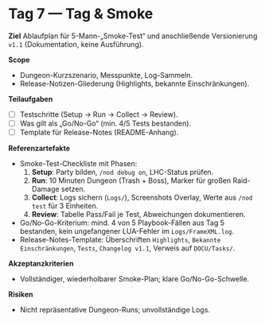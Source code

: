 # Tag 7 — Tag & Smoke

**Ziel**
Ablaufplan für 5-Mann-„Smoke-Test“ und anschließende Versionierung `v1.1` (Dokumentation, keine Ausführung).

**Scope**
- Dungeon-Kurzszenario, Messpunkte, Log-Sammeln.
- Release-Notizen-Gliederung (Highlights, bekannte Einschränkungen).

**Teilaufgaben**
- ☐ Testschritte (Setup → Run → Collect → Review).
- ☐ Was gilt als „Go/No-Go“ (min. 4/5 Tests bestanden).
- ☐ Template für Release-Notes (README-Anhang).

**Referenzartefakte**
- Smoke-Test-Checkliste mit Phasen:
  1. **Setup**: Party bilden, `/nod debug on`, LHC-Status prüfen.
  2. **Run**: 10 Minuten Dungeon (Trash + Boss), Marker für großen Raid-Damage setzen.
  3. **Collect**: Logs sichern (`Logs/`), Screenshots Overlay, Werte aus `/nod test` für 3 Einheiten.
  4. **Review**: Tabelle Pass/Fail je Test, Abweichungen dokumentieren.
- Go/No-Go-Kriterium: mind. 4 von 5 Playbook-Fällen aus Tag 5 bestanden, kein ungefangener LUA-Fehler im `Logs/FrameXML.log`.
- Release-Notes-Template: Überschriften `Highlights`, `Bekannte Einschränkungen`, `Tests`, `Changelog v1.1`, Verweis auf `DOCU/Tasks/`.

**Akzeptanzkriterien**
- Vollständiger, wiederholbarer Smoke-Plan; klare Go/No-Go-Schwelle.

**Risiken**
- Nicht repräsentative Dungeon-Runs; unvollständige Logs.
